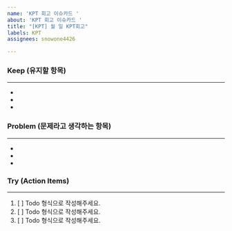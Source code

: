 ```yaml
---
name: 'KPT 회고 이슈카드 '
about: 'KPT 회고 이슈카드 '
title: "[KPT] 월 일 KPT회고"
labels: KPT
assignees: snowone4426

---
```


### Keep (유지할 항목)
***
 -
 -
 -
### Problem (문제라고 생각하는 항목)
*** 
 -
 -
 -
### Try (Action Items)
***
1. [ ] Todo 형식으로 작성해주세요.
2. [ ] Todo 형식으로 작성해주세요.
3. [ ] Todo 형식으로 작성해주세요.
